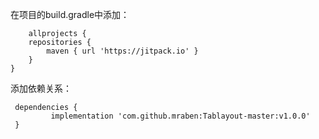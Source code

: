 
在项目的build.gradle中添加：

    	allprojects {
		repositories {
			maven { url 'https://jitpack.io' }
		}
	}
  
添加依赖关系：
 
     dependencies {
	         implementation 'com.github.mraben:Tablayout-master:v1.0.0'
	 }
